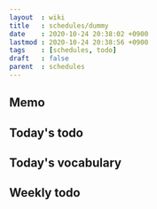 ```yaml
---
layout  : wiki
title   : schedules/dummy
date    : 2020-10-24 20:38:02 +0900
lastmod : 2020-10-24 20:38:56 +0900
tags    : [schedules, todo]
draft   : false
parent  : schedules
---
```


## Memo
## Today's todo
## Today's vocabulary
## Weekly todo
